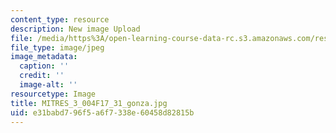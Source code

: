 ```yaml
---
content_type: resource
description: New image Upload
file: /media/https%3A/open-learning-course-data-rc.s3.amazonaws.com/res-3-004-visualizing-materials-science-fall-2017/e31babd796f5a6f7338e60458d82815b_MITRES_3_004F17_31_gonza.jpg
file_type: image/jpeg
image_metadata:
  caption: ''
  credit: ''
  image-alt: ''
resourcetype: Image
title: MITRES_3_004F17_31_gonza.jpg
uid: e31babd7-96f5-a6f7-338e-60458d82815b
---
```

